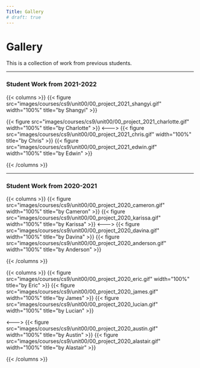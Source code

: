 ```yaml
---
Title: Gallery
# draft: true
---
```


# Gallery

This is a collection of work from previous students.

---

### Student Work from 2021-2022
{{< columns >}}
{{< figure src="images/courses/cs9/unit00/00_project_2021_shangyi.gif" width="100%" title="by Shangyi" >}}

{{< figure src="images/courses/cs9/unit00/00_project_2021_charlotte.gif" width="100%" title="by Charlotte" >}}
<--->
{{< figure src="images/courses/cs9/unit00/00_project_2021_chris.gif" width="100%" title="by Chris" >}}
{{< figure src="images/courses/cs9/unit00/00_project_2021_edwin.gif" width="100%" title="by Edwin" >}}

{{< /columns >}}


---

### Student Work from 2020-2021

{{< columns >}}
{{< figure src="images/courses/cs9/unit00/00_project_2020_cameron.gif" width="100%" title="by Cameron" >}}
{{< figure src="images/courses/cs9/unit00/00_project_2020_karissa.gif" width="100%" title="by Karissa" >}}
<--->
{{< figure src="images/courses/cs9/unit00/00_project_2020_davina.gif" width="100%" title="by Davina" >}}
{{< figure src="images/courses/cs9/unit00/00_project_2020_anderson.gif" width="100%" title="by Anderson" >}}

{{< /columns >}}

{{< columns >}}
{{< figure src="images/courses/cs9/unit00/00_project_2020_eric.gif" width="100%" title="by Eric" >}}
{{< figure src="images/courses/cs9/unit00/00_project_2020_james.gif" width="100%" title="by James" >}}
{{< figure src="images/courses/cs9/unit00/00_project_2020_lucian.gif" width="100%" title="by Lucian" >}}

<--->
{{< figure src="images/courses/cs9/unit00/00_project_2020_austin.gif" width="100%" title="by Austin" >}}
{{< figure src="images/courses/cs9/unit00/00_project_2020_alastair.gif" width="100%" title="by Alastair" >}}

{{< /columns >}}

